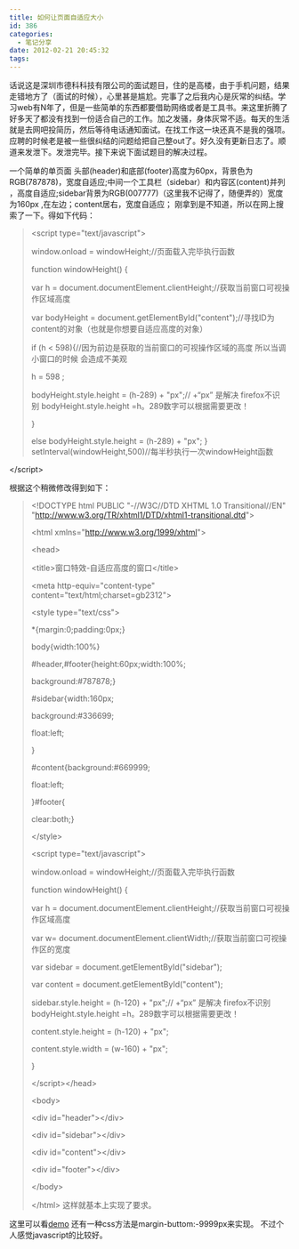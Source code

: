 ```yaml
---
title: 如何让页面自适应大小
id: 386
categories:
  - 笔记分享
date: 2012-02-21 20:45:32
tags:
---
```


话说这是深圳市德科科技有限公司的面试题目，住的是高楼，由于手机问题，结果走错地方了（面试的时候），心里甚是尴尬。完事了之后我内心是灰常的纠结。学习web有N年了，但是一些简单的东西都要借助网络或者是工具书。来这里折腾了好多天了都没有找到一份适合自己的工作。加之发骚，身体灰常不适。每天的生活就是去网吧投简历，然后等待电话通知面试。在找工作这一块还真不是我的强项。应聘的时候老是被一些很纠结的问题给把自己整out了。好久没有更新日志了。顺道来发泄下。发泄完毕。接下来说下面试题目的解决过程。

一个简单的单页面 头部(header)和底部(footer)高度为60px，背景色为RGB(787878)，宽度自适应;中间一个工具栏（sidebar）和内容区(content)并列 ，高度自适应;sidebar背景为RGB(007777)（这里我不记得了，随便弄的）宽度为160px ,在左边；content居右，宽度自适应；
刚拿到是不知道，所以在网上搜索了一下。得如下代码：
> &lt;script type="text/javascript"&gt;> 
> window.onload = windowHeight;//页面载入完毕执行函数> 
> function windowHeight() {> 
> var h = document.documentElement.clientHeight;//获取当前窗口可视操作区域高度> 
> var bodyHeight = document.getElementById("content");//寻找ID为content的对象（也就是你想要自适应高度的对象）> 
> if (h &lt; 598){//因为前边是获取的当前窗口的可视操作区域的高度 所以当调小窗口的时候 会造成不美观> 
> h = 598 ;> 
> bodyHeight.style.height = (h-289) + "px";// +“px” 是解决 firefox不识别 bodyHeight.style.height =h。289数字可以根据需要更改！> 
> }> 
> else bodyHeight.style.height = (h-289) + "px";
}
setInterval(windowHeight,500)//每半秒执行一次windowHeight函数

&lt;/script&gt;

根据这个稍微修改得到如下：
> &lt;!DOCTYPE html PUBLIC "-//W3C//DTD XHTML 1.0 Transitional//EN" "http://www.w3.org/TR/xhtml1/DTD/xhtml1-transitional.dtd"&gt;> 
> &lt;html xmlns="http://www.w3.org/1999/xhtml"&gt;> 
> &lt;head&gt;> 
> &lt;title&gt;窗口特效-自适应高度的窗口&lt;/title&gt;> 
> &lt;meta http-equiv="content-type" content="text/html;charset=gb2312"&gt;> 
> &lt;style type="text/css"&gt;> 
> *{margin:0;padding:0px;}> 
> body{width:100%}> 
> #header,#footer{height:60px;width:100%;> 
> background:#787878;}> 
> #sidebar{width:160px;> 
> background:#336699;> 
> float:left;> 
> }> 
> #content{background:#669999;> 
> float:left;> 
> }#footer{> 
> clear:both;}> 
> &lt;/style&gt;> 
> &lt;script type="text/javascript"&gt;> 
> window.onload = windowHeight;//页面载入完毕执行函数> 
> function windowHeight() {> 
> var h = document.documentElement.clientHeight;//获取当前窗口可视操作区域高度> 
> var w= document.documentElement.clientWidth;//获取当前窗口可视操作区的宽度> 
> var sidebar = document.getElementById("sidebar");> 
> var content = document.getElementById("content");> 
> sidebar.style.height = (h-120) + "px";// +“px” 是解决 firefox不识别 bodyHeight.style.height =h。289数字可以根据需要更改！> 
> content.style.height = (h-120) + "px";> 
> content.style.width = (w-160) + "px";> 
> }> 
> &lt;/script&gt;&lt;/head&gt;> 
> &lt;body&gt;> 
> &lt;div id="header"&gt;&lt;/div&gt;> 
> &lt;div id="sidebar"&gt;&lt;/div&gt;> 
> &lt;div id="content"&gt;&lt;/div&gt;> 
> &lt;div id="footer"&gt;&lt;/div&gt;> 
> &lt;/body&gt;> 
> &lt;/html&gt;
这样就基本上实现了要求。

这里可以看[demo](http://www.vkilo.com/demo/auto_height_weight.html "自适应窗口高度宽度的方法")
还有一种css方法是margin-buttom:-9999px来实现。
不过个人感觉javascript的比较好。